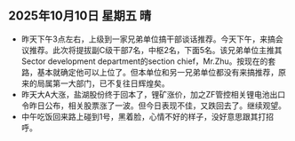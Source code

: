 ## 2025年10月10日 星期五 晴
- 昨天下午3点左右，上级到一家兄弟单位搞干部谈话推荐。今天下午，来搞会议推荐。此次将提拔副C级干部7名，中枢2名，下面5名。该兄弟单位主推其Sector development department的section chief，Mr.Zhu。按现在的套路，基本就确定他可以上位了。但本单位和另一兄弟单位都没有来搞推荐，原来的局属第一大部门，已不复往日辉煌矣。
- 昨天大A大涨，盐湖股份终于回本了，锂矿涨价，加之ZF管控相关锂电池出口令昨日公布，相关股票涨了一波。但今日表现不佳，又跌回去了。继续观望。
- 中午吃饭回来路上碰到1号，黑着脸，心情不好的样子，没好意思跟其打招呼。